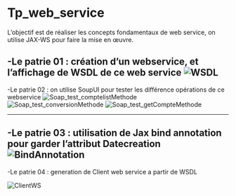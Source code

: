 # Tp_web_service
L’objectif est de réaliser les concepts fondamentaux de web service, on utilise JAX-WS pour faire la mise en œuvre. 

-Le patrie 01 : création d’un webservice, et l’affichage de WSDL de ce web service
![WSDL](https://user-images.githubusercontent.com/102171461/163222509-821a66b8-3460-4dd2-b817-55579f97e908.png)
-----------------------------------------------------
-Le patrie 02 : on utilise  SoupUI pour tester les différence opérations de ce webservice
![Soap_test_comptelistMethode](https://user-images.githubusercontent.com/102171461/163222786-c317659e-dd5f-4ed8-af6a-6c5f6ffbb736.png)
![Soap_test_conversionMethode](https://user-images.githubusercontent.com/102171461/163222792-233e0f0b-3e02-4698-8172-9e4739b8f8d1.png)
![Soap_test_getCompteMethode](https://user-images.githubusercontent.com/102171461/163222797-8e0a1706-0919-419d-82f2-71a513e585ec.png)

----------------------------------------------------------------------------
-Le patrie 03 : utilisation de Jax bind annotation pour garder l’attribut Datecreation
![BindAnnotation](https://user-images.githubusercontent.com/102171461/163222871-17e3012a-6227-4d88-bb6a-b5e3ce98eabc.png)
--------------------------------------------------------------
-Le patrie 04 : generation de Client web service a partir de WSDL  

![ClientWS](https://user-images.githubusercontent.com/102171461/163222907-2ae23511-57de-4762-a870-afae19ff826a.png)
